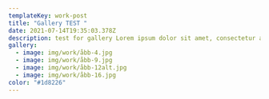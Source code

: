 ```yaml
---
templateKey: work-post
title: "Gallery TEST "
date: 2021-07-14T19:35:03.378Z
description: test for gallery Lorem ipsum dolor sit amet, consectetur adipiscing elit, sed do eiusmod tempor incididunt ut labore et dolore magna aliqua. Ut enim ad minim veniam, quis nostrud exercitation ullamco laboris nisi ut aliquip ex ea commodo consequat. Duis aute irure dolor in reprehenderit in voluptate velit esse cillum dolore eu fugiat nulla pariatur. Excepteur sint occaecat cupidatat non proident, sunt in culpa qui officia deserunt mollit anim id est laborum
gallery:
  - image: img/work/åbb-4.jpg
  - image: img/work/åbb-9.jpg
  - image: img/work/åbb-12alt.jpg
  - image: img/work/åbb-16.jpg
color: "#1d8226"
---
```

